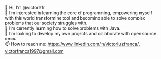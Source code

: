  👋 Hi, I’m @victorlzfr \
 👀 I’m interested in learning the core of programming, empowering myself with this world transforming tool and becoming able to solve complex problems that our society struggles with.\
 🌱 I’m currently learning how to solve problems with Java.\
 💞️ I’m looking to develop my own projects and collaborate with open source ones.\
 📫 How to reach me: https://www.linkedin.com/in/victorluizfranca/, victorfranca1997@gmail.com

<!---
victorlzfr/victorlzfr is a ✨ special ✨ repository because its `README.md` (this file) appears on your GitHub profile.
You can click the Preview link to take a look at your changes.
--->
